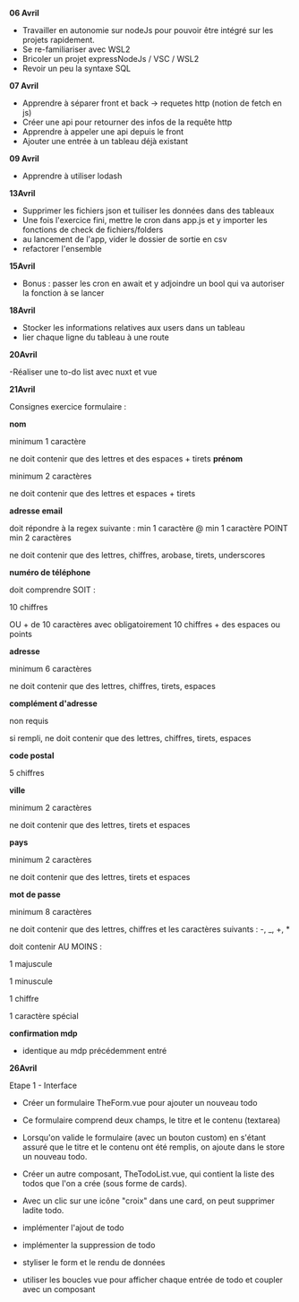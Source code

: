 **06 Avril**

- Travailler en autonomie sur nodeJs pour pouvoir être intégré sur les projets rapidement.
- Se re-familiariser avec WSL2
- Bricoler un projet expressNodeJs / VSC / WSL2
- Revoir un peu la syntaxe SQL

**07 Avril**


- Apprendre à séparer front et back -> requetes http (notion de fetch en js)
- Créer une api pour retourner des infos de la requête http
- Apprendre à appeler une api depuis le front
- Ajouter une entrée à un tableau déjà existant

**09 Avril**

- Apprendre à utiliser lodash

**13Avril**

- Supprimer les fichiers json et tuiliser les données dans des tableaux
- Une fois l'exercice fini, mettre le cron dans app.js et y importer les fonctions de check de fichiers/folders
- au lancement de l'app, vider le dossier de sortie en csv
- refactorer l'ensemble

**15Avril**

- Bonus : passer les cron en await et y adjoindre un bool qui va autoriser la fonction à se lancer

**18Avril**

- Stocker les informations relatives aux users dans un tableau 
- lier chaque ligne du tableau à une route

**20Avril**

-Réaliser une to-do list avec nuxt et vue

**21Avril**

Consignes exercice formulaire : 

**nom**

minimum 1 caractère
		
ne doit contenir que des lettres et des espaces + tirets
**prénom**
	
minimum 2 caractères
			
ne doit contenir que des lettres et espaces + tirets
	
**adresse email**
		
doit répondre à la regex suivante : min 1 caractère @ min 1 caractère POINT min 2 caractères
		
ne doit contenir que des lettres, chiffres, arobase, tirets, underscores
	
**numéro de téléphone**
		
doit comprendre SOIT :

10 chiffres
			
OU + de 10 caractères avec obligatoirement 10 chiffres + des espaces ou points
	
**adresse**		

minimum 6 caractères
		
ne doit contenir que des lettres, chiffres, tirets, espaces
			
**complément d'adresse**		
		
non requis
		
si rempli, ne doit contenir que des lettres, chiffres, tirets, espaces
	
**code postal**

5 chiffres	
	
**ville**
		
minimum 2 caractères	
		
ne doit contenir que des lettres, tirets et espaces
	
**pays**

minimum 2 caractères
		
ne doit contenir que des lettres, tirets et espaces
		
**mot de passe**

minimum 8 caractères
		
ne doit contenir que des lettres, chiffres et les caractères suivants : -, _, +, *
		
doit contenir AU MOINS :
			
1 majuscule
			
1 minuscule	
			
1 chiffre

1 caractère spécial
				
**confirmation mdp**
		
- identique au mdp précédemment entré

**26Avril**

Etape 1 - Interface


	
	
- Créer un formulaire TheForm.vue pour ajouter un nouveau todo
	
	
	
- Ce formulaire comprend deux champs, le titre et le contenu (textarea)
	
	
	
- Lorsqu'on valide le formulaire (avec un bouton custom) en s'étant assuré que le titre et le contenu ont été remplis, on ajoute dans le store un nouveau todo.
	
	
	
- Créer un autre composant, TheTodoList.vue, qui contient la liste des todos que l'on a crée (sous forme de cards).
	
	
	
- Avec un clic sur une icône "croix" dans une card, on peut supprimer ladite todo.


- implémenter l'ajout de todo
- implémenter la suppression de todo
- styliser le form et le rendu de données
- utiliser les boucles vue pour afficher chaque entrée de todo et coupler avec un composant